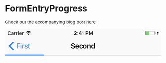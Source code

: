 # FormEntryProgress

Check out the accompanying blog post [here](https://medium.com/@harrybloom18/making-manual-form-input-a-tiny-bit-better-ef40f04b5ea3)

![screenshot of view](https://github.com/harryblam/FormEntryProgress/blob/master/screeny.png)
